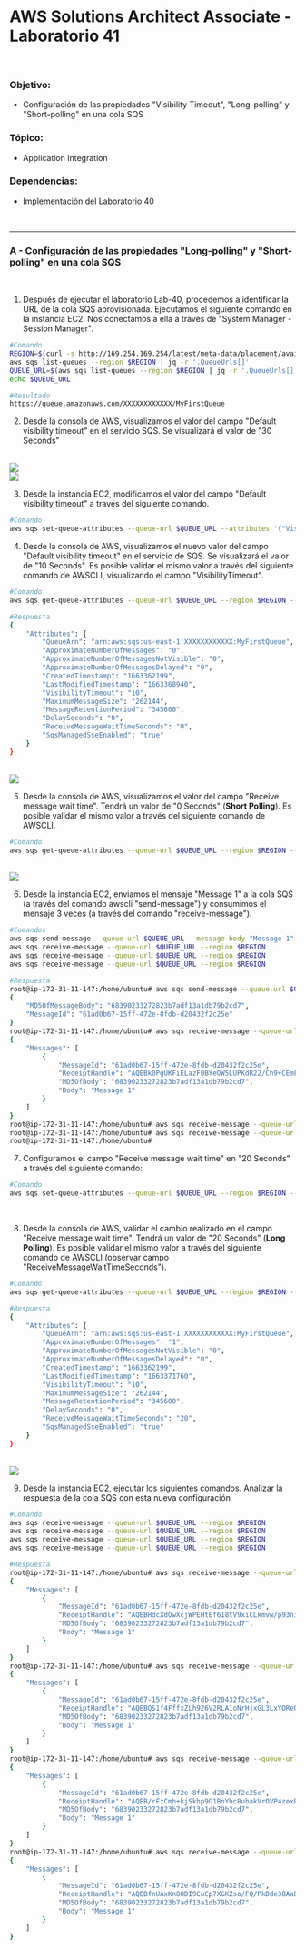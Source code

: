 # AWS Solutions Architect Associate - Laboratorio 41

<br>

### Objetivo: 
*  Configuración de las propiedades "Visibility Timeout", "Long-polling" y "Short-polling" en una cola SQS 

### Tópico:
* Application Integration

### Dependencias:
* Implementación del Laboratorio 40

<br>


---

### A - Configuración de las propiedades "Long-polling" y "Short-polling" en una cola SQS 

<br>


1. Después de ejecutar el laboratorio Lab-40, procedemos a identificar la URL de la cola SQS aprovisionada. Ejecutamos el siguiente comando en la instancia EC2. Nos conectamos a ella a través de "System Manager - Session Manager".

```bash
#Comando
REGION=$(curl -s http://169.254.169.254/latest/meta-data/placement/availability-zone | sed 's/\(.*\)[a-z]/\1/')
aws sqs list-queues --region $REGION | jq -r '.QueueUrls[]'
QUEUE_URL=$(aws sqs list-queues --region $REGION | jq -r '.QueueUrls[]')
echo $QUEUE_URL

#Resultado
https://queue.amazonaws.com/XXXXXXXXXXXX/MyFirstQueue
```

2. Desde la consola de AWS, visualizamos el valor del campo "Default visibility timeout" en el servicio SQS. Se visualizará el valor de "30 Seconds"

<br>

<img src="images/Lab41_01.jpg">

<br>

<img src="images/Lab41_02.jpg">

<br>

3. Desde la instancia EC2, modificamos el valor del campo "Default visibility timeout" a través del siguiente comando.

```bash
#Comando
aws sqs set-queue-attributes --queue-url $QUEUE_URL --attributes '{"VisibilityTimeout": "10"}' --region $REGION
```

4. Desde la consola de AWS, visualizamos el nuevo valor del campo "Default visibility timeout" en el servicio de SQS. Se visualizará el valor de "10 Seconds". Es posible validar el mismo valor a través del siguiente comando de AWSCLI, visualizando el campo "VisibilityTimeout".

```bash
#Comando
aws sqs get-queue-attributes --queue-url $QUEUE_URL --region $REGION --attribute-names All

#Respuesta
{
    "Attributes": {
        "QueueArn": "arn:aws:sqs:us-east-1:XXXXXXXXXXXX:MyFirstQueue",
        "ApproximateNumberOfMessages": "0",
        "ApproximateNumberOfMessagesNotVisible": "0",
        "ApproximateNumberOfMessagesDelayed": "0",
        "CreatedTimestamp": "1663362199",
        "LastModifiedTimestamp": "1663368940",
        "VisibilityTimeout": "10",
        "MaximumMessageSize": "262144",
        "MessageRetentionPeriod": "345600",
        "DelaySeconds": "0",
        "ReceiveMessageWaitTimeSeconds": "0",
        "SqsManagedSseEnabled": "true"
    }
}
```

<br>

<img src="images/Lab41_03.jpg">

<br>


5. Desde la consola de AWS, visualizamos el valor del campo "Receive message wait time". Tendrá un valor de "0 Seconds" (**Short Polling**). Es posible validar el mismo valor a través del siguiente comando de AWSCLI.

```bash
#Comando
aws sqs get-queue-attributes --queue-url $QUEUE_URL --region $REGION --attribute-names All
```

<br>

<img src="images/Lab41_04.jpg">

<br>

6. Desde la instancia EC2, enviamos el mensaje "Message 1" a la cola SQS (a través del comando awscli "send-message") y consumimos el mensaje 3 veces (a través del comando "receive-message").

```bash
#Comandos
aws sqs send-message --queue-url $QUEUE_URL --message-body "Message 1" --region $REGION
aws sqs receive-message --queue-url $QUEUE_URL --region $REGION
aws sqs receive-message --queue-url $QUEUE_URL --region $REGION
aws sqs receive-message --queue-url $QUEUE_URL --region $REGION

#Respuesta
root@ip-172-31-11-147:/home/ubuntu# aws sqs send-message --queue-url $QUEUE_URL --message-body "Message 1" --region $REGION
{
    "MD5OfMessageBody": "68390233272823b7adf13a1db79b2cd7",
    "MessageId": "61ad0b67-15ff-472e-8fdb-d20432f2c25e"
}
root@ip-172-31-11-147:/home/ubuntu# aws sqs receive-message --queue-url $QUEUE_URL --region $REGION
{
    "Messages": [
        {
            "MessageId": "61ad0b67-15ff-472e-8fdb-d20432f2c25e",
            "ReceiptHandle": "AQEBk0PgUKFiELazF0BYeOW5LUPKdR22/Ch9+CEmkV1iX8LYTzEElYmYIFkYyhZrWmXbTw/mqIHP+2oUwetXBqjpCgTBz7NjMpcNKcBTtQix7iZ+KWKXLgi5hH3i8ftLkLpAo8q4gEoIuHhlyS6mzw7Rw2VvVXyj7p7v2/tAXMNXavJzq494GK36aYh3lMn0SI46inmhGH1flSi/L0jjwr1Ss8iPV33q/7DVDSyS6HWXteirEE2dp+/t1NC4VzGjjZDpPkisP46KtH5c0rKJTCziBjGBOhh/XN5AFnFhS8nKCvL1H5sj5u7Btr02LOnElxp7TK3mEPJInkXildPQA1Ly0rN1DBXAWY2ENJag999dDtx0sIMm7rSUAis9xHFSu3QayW9qYQLhfm/QzLQ3b9a/EA==",
            "MD5OfBody": "68390233272823b7adf13a1db79b2cd7",
            "Body": "Message 1"
        }
    ]
}
root@ip-172-31-11-147:/home/ubuntu# aws sqs receive-message --queue-url $QUEUE_URL --region $REGION
root@ip-172-31-11-147:/home/ubuntu# aws sqs receive-message --queue-url $QUEUE_URL --region $REGION
root@ip-172-31-11-147:/home/ubuntu#
```

7. Configuramos el campo "Receive message wait time" en "20 Seconds" a través del siguiente comando:

```bash
#Comando
aws sqs set-queue-attributes --queue-url $QUEUE_URL --region $REGION --attributes '{"ReceiveMessageWaitTimeSeconds": "20"}'
```
<br>

8. Desde la consola de AWS, validar el cambio realizado en el campo "Receive message wait time". Tendrá un valor de "20 Seconds" (**Long Polling**). Es posible validar el mismo valor a través del siguiente comando de AWSCLI (observar campo "ReceiveMessageWaitTimeSeconds").

```bash
#Comando
aws sqs get-queue-attributes --queue-url $QUEUE_URL --region $REGION --attribute-names All

#Respuesta
{
    "Attributes": {
        "QueueArn": "arn:aws:sqs:us-east-1:XXXXXXXXXXXX:MyFirstQueue",
        "ApproximateNumberOfMessages": "1",
        "ApproximateNumberOfMessagesNotVisible": "0",
        "ApproximateNumberOfMessagesDelayed": "0",
        "CreatedTimestamp": "1663362199",
        "LastModifiedTimestamp": "1663371760",
        "VisibilityTimeout": "10",
        "MaximumMessageSize": "262144",
        "MessageRetentionPeriod": "345600",
        "DelaySeconds": "0",
        "ReceiveMessageWaitTimeSeconds": "20",
        "SqsManagedSseEnabled": "true"
    }
}
```

<br>

<img src="images/Lab41_05.jpg">

<br>


9. Desde la instancia EC2, ejecutar los siguientes comandos. Analizar la respuesta de la cola SQS con esta nueva configuración

```bash
#Comando
aws sqs receive-message --queue-url $QUEUE_URL --region $REGION
aws sqs receive-message --queue-url $QUEUE_URL --region $REGION
aws sqs receive-message --queue-url $QUEUE_URL --region $REGION
aws sqs receive-message --queue-url $QUEUE_URL --region $REGION

#Respuesta
root@ip-172-31-11-147:/home/ubuntu# aws sqs receive-message --queue-url $QUEUE_URL --region $REGION
{
    "Messages": [
        {
            "MessageId": "61ad0b67-15ff-472e-8fdb-d20432f2c25e",
            "ReceiptHandle": "AQEBHdcXdOwXcjWPEHtEf618tV9xiCLkmvw/p93nidBkTJ/3DksBZVVrdGv77TwU5tz6BCb7ZrutDRpw56c5CSmC3uNBKkJkIZiXsVV2hCC1o2R7bcojf5pQDQfF0wfHSx2UKazuvrf0402oxRCUpU3Wl33ZkBBSAMPRr44DypFnbFPFmWRkqwhO8X0kXQ+h+kPA9CjpaWALsf+n6t2nPBcNrJJaTx7f0ssuy3+hDed8DMI84ry1gXWKKQROvDYRb65r2i9372RCRXQEQH4IWmAFoKzckJ5IASFCQs4FAc523YT2bbLcBwUdmF7qrlqsUG73BpeM33Ma7TxU/gwsDvgzdM++GhnsXkhO/OTIoV/QngieSUKNUVIGX2fZOht4HtivNtPSDYqsCw2YJYsbhvWrZA==",
            "MD5OfBody": "68390233272823b7adf13a1db79b2cd7",
            "Body": "Message 1"
        }
    ]
}
root@ip-172-31-11-147:/home/ubuntu# aws sqs receive-message --queue-url $QUEUE_URL --region $REGION
{
    "Messages": [
        {
            "MessageId": "61ad0b67-15ff-472e-8fdb-d20432f2c25e",
            "ReceiptHandle": "AQEBQS1f4FffxZLh926V2RLA1oNrHjxGL3LxYORe0qUvIL2lL04rNPW4Yk8puMV1JjRRemWPoZaxpXXt8OYLZiFiyvdq2KllcrNcehS5s/Hg7i43RcAKdq4cvMPy8DvBYhtexd9MmBnLL75tEFzUq3dq6JwVYD1+si+WDjT67isvTYLOUycxbmcsYYdX9lG6P97FBWRjwRaAuln5xl3A2aHXJIazLrvrl33m9qF418kpuHSJEeTOioNfasG9sQj0S4RfC+AfTGME3JVAte5uCv/6VM+BaOeVxvfqX4mPT7qkacCxnCXidAo7Fpd8AWme2C6GAquwqR6qhFH+voxu9NxUDpD58tce8ghAXOUd3BiEpSfq7GV5xlj0/AsL4dxzulUgp1awO3KvHd4KU0IhjJpDNw==",
            "MD5OfBody": "68390233272823b7adf13a1db79b2cd7",
            "Body": "Message 1"
        }
    ]
}
root@ip-172-31-11-147:/home/ubuntu# aws sqs receive-message --queue-url $QUEUE_URL --region $REGION
{
    "Messages": [
        {
            "MessageId": "61ad0b67-15ff-472e-8fdb-d20432f2c25e",
            "ReceiptHandle": "AQEB/rFzCmh+kjSkhp9G1BnYbc8ubakVrOVP4zexRHkEs/I+ubOIyYQPaCfHDD3ypZtmsvzcRd2nnZQ0m8SOjKVWpi+8RUTSrBxUnRrm3+rkIifOcCe1dZ/7ukMHmxx2B8D6auE85KPA6jBkbJ9aVLsDusJxcVEslxMqM1gbCkFxWdPn2crS0aUpMWdRWkTHPkLZFKcmvge10ixhUrXTnjBDFZyb4aotgLe6YttrZTPZX7YmOuni2cE3npLjUJtLB1N8ma5qiLRJR0tip0IichExqfZuoL3vfZAjvgiE5wKACaRwgTPGaYbFQr3ZkxK2Y9lWvWhQ+pmgtvSsg5serGKJkYRWPeu2gqcJhkCaVX3WWgOZUXFbvmqjCkp0IRST/1IQz0vbIdPAGsKVhL2ZoERV2A==",
            "MD5OfBody": "68390233272823b7adf13a1db79b2cd7",
            "Body": "Message 1"
        }
    ]
}
root@ip-172-31-11-147:/home/ubuntu# aws sqs receive-message --queue-url $QUEUE_URL --region $REGION
{
    "Messages": [
        {
            "MessageId": "61ad0b67-15ff-472e-8fdb-d20432f2c25e",
            "ReceiptHandle": "AQEBfnUAxKn8ODI9CuCp7XGKZso/FQ/PkDde38AaD4d4r/AQS/wnpDQMNDjsrpCtiCn83mZe1SOpBYiK4cQ02EE3SdmmmRXOoFKO5kip71z8zdV3T+q4d5hy7dXWBpqbs4lTnSSTiy0ijMOayhz11l8YuUVbcGGrBxjt2gZ8VYj5DnlTbwa4Jk0Wzwa03ylG20L7OPL8p1kzsPz2I+nRwOWezin1iF4rFZOwsCzJCfl2HPGydQ+aj76pQYSDTSOKxeUWgjO37DTxe22vGfbaPoGZWGKPQhX8TjXN7pVl1NDVCeiOu6+q6Rce8KCOo/pSb59uSlYFTbGK7W0MCOMUNZ97TKPN0DMgR7vhaj3Ct+ni4gdEkRV/rFgjqPhFmqFfui99B+q3aSQbnl3+WaaoQNHVyA==",
            "MD5OfBody": "68390233272823b7adf13a1db79b2cd7",
            "Body": "Message 1"
        }
    ]
}
```